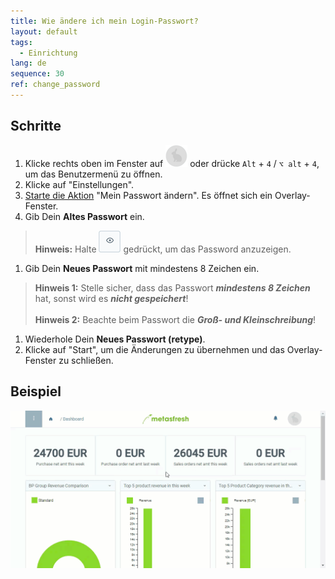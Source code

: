 ```yaml
---
title: Wie ändere ich mein Login-Passwort?
layout: default
tags:
  - Einrichtung
lang: de
sequence: 30
ref: change_password
---
```


## Schritte
1. Klicke rechts oben im Fenster auf ![](assets/UserMenu_Rabbit_WebUI.png) oder drücke `Alt` + `4` / `⌥ alt` + `4`, um das Benutzermenü zu öffnen.
1. Klicke auf "Einstellungen".
1. [Starte die Aktion](AktionStarten) "Mein Passwort ändern". Es öffnet sich ein Overlay-Fenster.
1. Gib Dein **Altes Passwort** ein.
 >**Hinweis:** Halte ![](assets/ShowPassword_Icon.png) gedrückt, um das Password anzuzeigen.

1. Gib Dein **Neues Passwort** mit mindestens 8 Zeichen ein.
 >**Hinweis 1:** Stelle sicher, dass das Passwort ***mindestens 8 Zeichen*** hat, sonst wird es ***nicht gespeichert***!<br><br>
 >**Hinweis 2:** Beachte beim Passwort die ***Groß- und Kleinschreibung***!

1. Wiederhole Dein **Neues Passwort (retype)**.
1. Klicke auf "Start", um die Änderungen zu übernehmen und das Overlay-Fenster zu schließen.

## Beispiel
![](assets/Passwort_aendern.gif)
